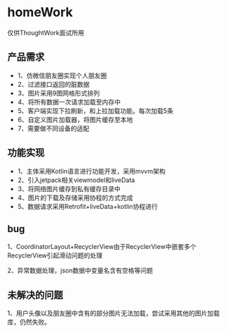 # homeWork
仅供ThoughtWork面试所用

## 产品需求

- 1、仿微信朋友圈实现个人朋友圈
- 2、过滤接口返回的脏数据
- 3、图片采用9图网格形式排列
- 4、将所有数据一次请求加载至内存中
- 5、客户端实现下拉刷新，和上拉加载功能。每次加载5条
- 6、自定义图片加载器，将图片缓存至本地
- 7、需要做不同设备的适配



## 功能实现

- 1、主体采用Kotlin语言进行功能开发，采用mvvm架构
- 2、引入jetpack相关viewmodel和liveData
- 3、将网络图片缓存到私有缓存目录中
- 4、图片的下载及存储采用协程的方式完成
- 5、数据请求采用Retrofit+liveData+kotlin协程进行



## bug

1、CoordinatorLayout+RecyclerView由于RecyclerView中嵌套多个RecyclerView引起滑动问题的处理

2、异常数据处理，json数据中变量名含有空格等问题



## 未解决的问题

1、用户头像以及朋友圈中含有的部分图片无法加载，尝试采用其他的图片加载库，仍然失败。

